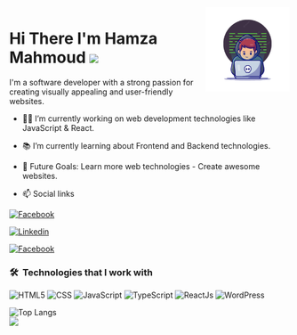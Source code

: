 <img align="right" src="https://raw.githubusercontent.com/mohamedelkashef15/mohamedelkashef15/main/github-profile.png" width="30%">
<h1>
  Hi There I'm Hamza Mahmoud
  <img src="https://media.giphy.com/media/hvRJCLFzcasrR4ia7z/giphy.gif" width="28">
</h1>
<p>
I'm a software developer with a strong passion for creating visually appealing and user-friendly websites. 
</p>

- 👨‍💻 I’m currently working on web development technologies like JavaScript & React.
- 📚 I’m currently learning about Frontend and Backend technologies.
- 🎯 Future Goals: Learn more web technologies - Create awesome websites.
  
- 📫 Social links
<p>
<a href="https://x.com/HAMZAMA95413962"><img
    src="https://img.shields.io/badge/-Twitter?style=flat&logo=Twitter&logoColor=%231DA1F2&label=Twitter&labelColor=%231DA1F2&color=%231DA1F2" alt="Facebook"></a>

  
<a href="https://www.linkedin.com/in/hamza-mahmoud-10a395327/"><img
    src="https://img.shields.io/badge/-Linkedin-0072b1?style=flat&logo=linkedin&logoColor=white" alt="Linkedin"></a>

    
<a href="aboaihamdhamzamahmoud123@gmail.com"><img
    src="https://img.shields.io/badge/-Gemal?style=flat&logo=logo%20Gemal&logoColor=%23EA4335&label=Gemal&labelColor=%23EA4335&color=%23EA4335" alt="Facebook"></a>
    

</p>

### 🛠 &nbsp;Technologies that I work with
![HTML5](https://img.shields.io/badge/-HTML5-000000?style=flat&logo=html5)
![CSS](https://img.shields.io/badge/-CSS-000000?style=flat&logo=css3)
![JavaScript](https://img.shields.io/badge/-JavaScript-000000?style=flat&logo=javascript)
![TypeScript](https://img.shields.io/badge/-TypeScript-000000?style=flat&logo=typescript)
![ReactJs](https://img.shields.io/badge/-ReactJs-000000?style=flat&logo=react)
![WordPress](https://img.shields.io/badge/-WordPress-000000?style=flat&logo=wordpress)

<!-- ![Top Langs](https://github-readme-stats.vercel.app/api/top-langs/?username=mohamedelkashef15&hide_progress=true) -->
![Top Langs](https://github-readme-stats.vercel.app/api/top-langs/?username=hamzamahmoudaboalhamd&layout=compact)
<br>
<a href="https://komarev.com/ghpvc/?username=hamzamahmoudaboalhamd&style=for-the-badge">
    <img src="https://komarev.com/ghpvc/?username=hamzamahmoudaboalhamd&style=for-the-badge">
</a>
